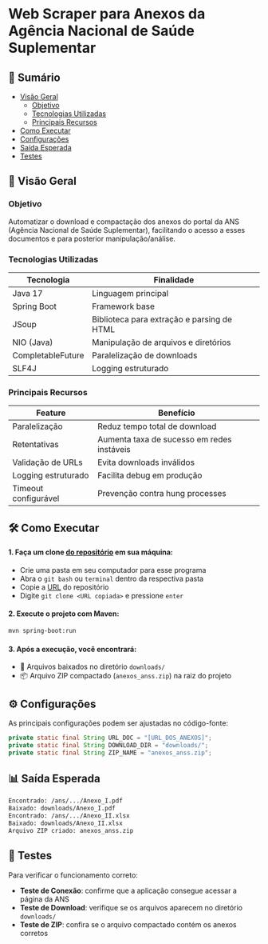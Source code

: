 # Web Scraper para Anexos da Agência Nacional de Saúde Suplementar

## 📖 Sumário

- [Visão Geral](#-visão-geral)
  - [Objetivo](#objetivo)
  - [Tecnologias Utilizadas](#tecnologias-utilizadas)
  - [Principais Recursos](#principais-recursos)
- [Como Executar](#-como-executar)
- [Configurações](#️-configurações)
- [Saída Esperada](#-saída-esperada)
- [Testes](#-testes)

## 🔎 Visão Geral

### Objetivo
Automatizar o download e compactação dos anexos do portal da ANS (Agência Nacional de Saúde Suplementar), facilitando o acesso a esses documentos e para posterior manipulação/análise.

### Tecnologias Utilizadas


| Tecnologia | Finalidade |
|------------|------------|
| Java 17 | Linguagem principal |
| Spring Boot | Framework base |
| JSoup | Biblioteca para extração e parsing de HTML |
| NIO (Java) | Manipulação de arquivos e diretórios |
| CompletableFuture | Paralelização de downloads |
| SLF4J | Logging estruturado |

### Principais Recursos

| Feature              | Benefício                                  |
| -------------------- | ------------------------------------------ |
| Paralelização        | Reduz tempo total de download              |
| Retentativas         | Aumenta taxa de sucesso em redes instáveis |
| Validação de URLs    | Evita downloads inválidos                  |
| Logging estruturado  | Facilita debug em produção                 |
| Timeout configurável | Prevenção contra hung processes            |


## 🛠️ Como Executar

#### 1. Faça um clone [do repositório](https://github.com/anaperinii/web-scraper-ans.git) em sua máquina:

* Crie uma pasta em seu computador para esse programa
* Abra o `git bash` ou `terminal` dentro da respectiva pasta
* Copie a [URL](https://github.com/anaperinii/web-scraper-ans.git) do repositório
* Digite `git clone <URL copiada>` e pressione `enter`

#### 2. Execute o projeto com Maven:

   ```bash
   mvn spring-boot:run
   ```

#### 3. Após a execução, você encontrará:
   - 📂 Arquivos baixados no diretório `downloads/`
   - 📦 Arquivo ZIP compactado (`anexos_anss.zip`) na raiz do projeto

## ⚙️ Configurações

As principais configurações podem ser ajustadas no código-fonte:

```java
private static final String URL_DOC = "[URL_DOS_ANEXOS]";
private static final String DOWNLOAD_DIR = "downloads/";
private static final String ZIP_NAME = "anexos_anss.zip";
```

## 📊 Saída Esperada

```bash
Encontrado: /ans/.../Anexo_I.pdf
Baixado: downloads/Anexo_I.pdf
Encontrado: /ans/.../Anexo_II.xlsx
Baixado: downloads/Anexo_II.xlsx
Arquivo ZIP criado: anexos_anss.zip
```

## 🧪 Testes

Para verificar o funcionamento correto:

- **Teste de Conexão**: confirme que a aplicação consegue acessar a página da ANS
- **Teste de Download**: verifique se os arquivos aparecem no diretório `downloads/`
- **Teste de ZIP**: confira se o arquivo compactado contém os anexos corretos


